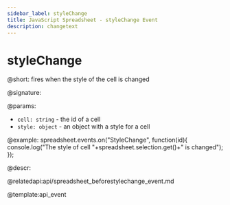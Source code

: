 ```yaml
---
sidebar_label: styleChange
title: JavaScript Spreadsheet - styleChange Event
description: changetext
---
```


# styleChange

@short: fires when the style of the cell is changed

@signature:

@params:
- `cell: string` - the id of a cell
- `style: object` - an object with a style for a cell

@example:
spreadsheet.events.on("StyleChange", function(id){
  console.log("The style of cell "+spreadsheet.selection.get()+" is changed");
});

@descr:

@relatedapi:api/spreadsheet_beforestylechange_event.md

@template:api_event